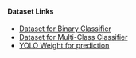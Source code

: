 #### Dataset Links

 * [Dataset for Binary Classifier](https://drive.google.com/file/d/1sAENstIwUUli4NeG4VYj8T60WEpGmPQP/view?usp=sharing)
 * [Dataset for Multi-Class Classifier](https://drive.google.com/file/d/1Vn-TSkHBuy6J9AXzA4BzNkIQspM7omQ7/view?usp=sharing)
 * [YOLO Weight for prediction](https://drive.google.com/file/d/1sAmfoQRXWAs88jnuwkSqS98CD33-l7YE/view?usp=sharing)
